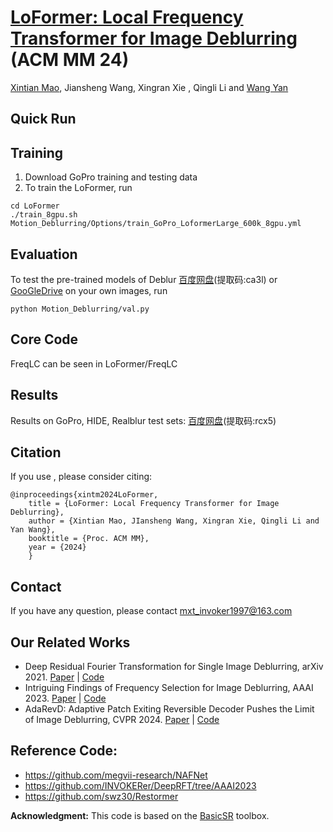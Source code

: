 

# [LoFormer: Local Frequency Transformer for Image Deblurring](https://arxiv.org/abs/2407.16993)  (ACM MM 24)
[Xintian Mao](https://scholar.google.es/citations?user=eM5Ogs8AAAAJ&hl=en), Jiansheng Wang, Xingran Xie , Qingli Li and [Wang Yan](https://scholar.google.com/citations?user=5a1Cmk0AAAAJ&hl=en)


## Quick Run

## Training
1. Download GoPro training and testing data
2. To train the LoFormer, run
 ```
cd LoFormer
./train_8gpu.sh Motion_Deblurring/Options/train_GoPro_LoformerLarge_600k_8gpu.yml
```

## Evaluation
To test the pre-trained models of Deblur [百度网盘](https://pan.baidu.com/s/1dFUmGO0d6H0cThyLYFz18g)(提取码:ca3l) or [GooGleDrive](https://drive.google.com/drive/folders/1gPh3tjShDSKhBhbm6OtL_4caYkwDr2lW?usp=sharing) on your own images, run 
```
python Motion_Deblurring/val.py 
```

## Core Code
FreqLC can be seen in LoFormer/FreqLC

## Results
Results on GoPro, HIDE, Realblur test sets:
[百度网盘](https://pan.baidu.com/s/1Tx6_iQ58u95t-jfken3QZQ)(提取码:rcx5)

## Citation
If you use , please consider citing:
```
@inproceedings{xintm2024LoFormer, 
    title = {LoFormer: Local Frequency Transformer for Image Deblurring},
    author = {Xintian Mao, JIansheng Wang, Xingran Xie, Qingli Li and Yan Wang}, 
    booktitle = {Proc. ACM MM}, 
    year = {2024}
    }
```
## Contact
If you have any question, please contact mxt_invoker1997@163.com

## Our Related Works
- Deep Residual Fourier Transformation for Single Image Deblurring, arXiv 2021. [Paper](https://arxiv.org/abs/2111.11745v1) | [Code](https://github.com/INVOKERer/DeepRFT)
- Intriguing Findings of Frequency Selection for Image Deblurring, AAAI 2023. [Paper](https://arxiv.org/abs/2111.11745) | [Code](https://github.com/DeepMed-Lab-ECNU/DeepRFT-AAAI2023)
- AdaRevD: Adaptive Patch Exiting Reversible Decoder Pushes the Limit of Image Deblurring, CVPR 2024. [Paper](https://arxiv.org/abs/2406.09135) | [Code](https://github.com/INVOKERer/AdaRevD)


## Reference Code:
- https://github.com/megvii-research/NAFNet
- https://github.com/INVOKERer/DeepRFT/tree/AAAI2023
- https://github.com/swz30/Restormer

**Acknowledgment:** This code is based on the [BasicSR](https://github.com/xinntao/BasicSR) toolbox. 
